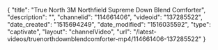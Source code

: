 {
    "title": "True North 3M Northfield Supreme Down Blend Comforter",
    "description": "",
    "channelid": "114661406",
    "videoid": "137285522",
    "date_created": "1515694249",
    "date_modified": "1516035592",
    "type": "captivate",
    "layout": "channelVideo",
    "url": "\/latest-videos\/truenorthdownblendcomforter-mp4\/114661406-137285522"
}